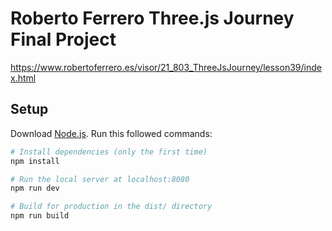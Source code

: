 # Roberto Ferrero Three.js Journey Final Project
https://www.robertoferrero.es/visor/21_803_ThreeJsJourney/lesson39/index.html

## Setup
Download [Node.js](https://nodejs.org/en/download/).
Run this followed commands:

``` bash
# Install dependencies (only the first time)
npm install

# Run the local server at localhost:8080
npm run dev

# Build for production in the dist/ directory
npm run build
```
